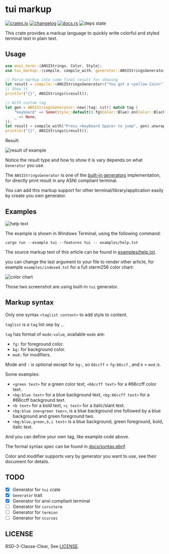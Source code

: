 # tui markup

[![crates.io][badge-crate-version]][crate]
[![changelog][badge-changelog]][changelog]
[![docs.rs][badge-docs-rs]][doc]
![deps state][badge-deps-state]

This crate provides a markup language to quickly write colorful and styled terminal text in plain text.

## Usage

```rust
use ansi_term::{ANSIStrings, Color, Style};
use tui_markup::{compile, compile_with, generator::ANSIStringsGenerator};

// Parse markup into some final result for showing
let result = compile::<ANSIStringsGenerator>("You got a <yellow Coin>").unwrap();
// Show it
println!("{}", ANSIStrings(&result));

// With custom tag
let gen = ANSIStringsGenerator::new(|tag: &str| match tag {
    "keyboard" => Some(Style::default().fg(Color::Blue).on(Color::Black).bold()),
    _ => None,
});
let result = compile_with("Press <keyboard Space> to jump", gen).unwrap();
println!("{}", ANSIStrings(&result));
```

Result:

![result of example][usage-screenshot]

Notice the result type and how to show it is vary depends on what `Generator` you use.

The `ANSIStringsGenerator` is one of the [built-in generators][doc-builtin-gens] implementation, for directly print result
in any ASNI compliant terminal.

You can add this markup support for other terminal/library/application easily by create you own generator.

## Examples

![help text][help-text-screenshot]

The example is shown in Windows Terminal, using the following command:

`cargo run --example tui --features tui -- examples/help.txt`

The source markup text of this article can be found in [examples/help.txt].

you can change the last argument to your file to render other article, for example `examples/indexed.txt` for a full xterm256 color chart:

![color chart][indexed-screenshot]

Those two screenshot are using built-in `tui` generator.

## Markup syntax

Only one syntax `<taglist content>` to add style to content.

`taglist` is a `tag` list sep by `,`.

`tag` has format of `mode:value`, available `mode` are:

- `fg:` for foreground color.
- `bg:` for background color.
- `mod:` for modifiers.

Mode and `:` is optional except for `bg:`, so `66ccff` = `fg:66ccf` , and `b` = `mod:b`.

Some examples:

- `<green text>` for a green color text, `<66ccff text>` for a #66ccff color text.
- `<bg:blue text>` for a blue background text, `<bg:66ccff text>` for a #66ccff background text.
- `<b text>` for a bold text, `<i text>` for a italic/slant text.
- `<bg:blue one<green two>>`, is a blue background one followed by a blue background and green foreground two.
- `<bg:blue,green,b,i text>` is a blue background, green foreground, bold, italic text.

And you can define your own tag, like example code above.

The formal syntax spec can be found in [docs/syntax.ebnf].

Color and modifier supports vary by generator you want to use, see their document for details.

## TODO

- [x] Generator for `tui` crate
- [x] `Generator` trait
- [x] Generator for ansi compliant terminal
- [ ] Generator for `corssterm`
- [ ] Generator for `termion`
- [ ] Generator for `ncurses`

## LICENSE

BSD-3-Clause-Clear, See [LICENSE].

[badge-crate-version]: https://img.shields.io/crates/v/tui-markup?style=for-the-badge
[badge-changelog]: https://img.shields.io/badge/-CHANGELOG-brightgreen?style=for-the-badge
[badge-docs-rs]: https://img.shields.io/docsrs/tui-markup?style=for-the-badge
[badge-deps-state]: https://img.shields.io/librariesio/release/cargo/tui-markup?style=for-the-badge

[crate]: https://crates.io/crates/tui-markup
[doc]: https://docs.rs/tui-markup/latest
[changelog]: https://github.com/7sDream/tui-markup/blob/master/CHANGELOG.md
[usage-screenshot]: https://rikka.7sdre.am/files/79f88353-e689-49f6-a0fc-e8f9e373445f.png
[help-text-screenshot]: https://rikka.7sdre.am/files/ee68d36d-b1e7-4575-bb13-e37ba7ead044.png
[indexed-screenshot]: https://rikka.7sdre.am/files/788ef47c-2a8a-4667-b9b7-8f2b1b78e083.png
[doc-builtin-gens]: https://docs.rs/tui-markup/latest/tui_markup/index.html#builtin-generators
[examples/help.txt]: https://github.com/7sDream/tui-markup/blob/master/examples/help.txt
[docs/syntax.ebnf]: https://github.com/7sDream/tui-markup/blob/master/docs/syntax.ebnf
[LICENSE]: https://github.com/7sDream/tui-markup/blob/master/LICENSE
